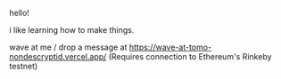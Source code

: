 hello! 

i like learning how to make things. 

wave at me / drop a message at https://wave-at-tomo-nondescryptid.vercel.app/ (Requires connection to Ethereum's Rinkeby testnet) 
